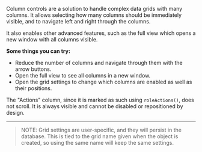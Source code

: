 Column controls are a solution to handle complex data grids 
with many columns. It allows selecting how many columns should
be immediately visible, and to navigate left and right through 
the columns.

It also enables other advanced features, such as the full view
which opens a new window with all columns visible.

**Some things you can try:**

- Reduce the number of columns and navigate through them with 
  the arrow buttons.
- Open the full view to see all columns in a new window.
- Open the grid settings to change which columns are enabled
  as well as their positions.

The "Actions" column, since it is marked as such using 
`roleActions()`, does not scroll. It is always visible and 
cannot be disabled or repositioned by design.

----

> NOTE: Grid settings are user-specific, and they will persist
> in the database. This is tied to the grid name given when
> the object is created, so using the same name will keep the
> same settings.
